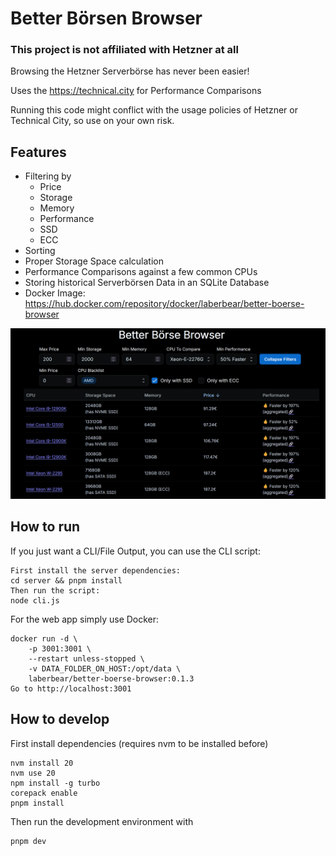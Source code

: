 # Better Börsen Browser

### This project is not affiliated with Hetzner at all

Browsing the Hetzner Serverbörse has never been easier!

Uses the https://technical.city for Performance Comparisons

Running this code might conflict with the usage policies of Hetzner or Technical City, so use on your own risk.

## Features

- Filtering by
  - Price
  - Storage
  - Memory
  - Performance
  - SSD
  - ECC
- Sorting
- Proper Storage Space calculation
- Performance Comparisons against a few common CPUs
- Storing historical Serverbörsen Data in an SQLite Database
- Docker Image: https://hub.docker.com/repository/docker/laberbear/better-boerse-browser

![Screenshot of the App](image.png "Screenshot of the App")

## How to run

If you just want a CLI/File Output, you can use the CLI script:

```
First install the server dependencies:
cd server && pnpm install
Then run the script:
node cli.js
```

For the web app simply use Docker:

```
docker run -d \
    -p 3001:3001 \
    --restart unless-stopped \
    -v DATA_FOLDER_ON_HOST:/opt/data \
    laberbear/better-boerse-browser:0.1.3
Go to http://localhost:3001
```

## How to develop

First install dependencies (requires nvm to be installed before)

```
nvm install 20
nvm use 20
npm install -g turbo
corepack enable
pnpm install
```

Then run the development environment with

```
pnpm dev
```
